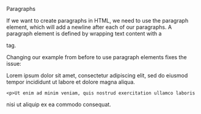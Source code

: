 Paragraphs

If we want to create paragraphs in HTML, we need to use the paragraph element, which will add a newline after each of our paragraphs. A paragraph element is defined by wrapping text content with a <p> tag.

Changing our example from before to use paragraph elements fixes the issue:


<html>
  <head>
  </head>
  <body>
    <p>Lorem ipsum dolor sit amet, consectetur adipiscing elit, sed do eiusmod tempor
  incididunt ut labore et dolore magna aliqua.</p>

    <p>Ut enim ad minim veniam, quis nostrud exercitation ullamco laboris
  nisi ut aliquip ex ea commodo consequat.</p>
  </body>
 </html>

